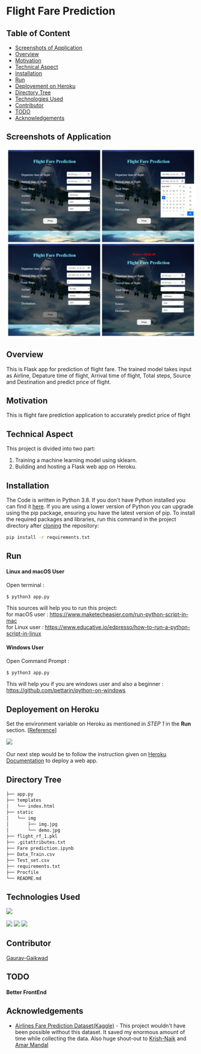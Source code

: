 # Flight Fare Prediction


## Table of Content
   * [Screenshots of Application](#screenshots-of-application)
  * [Overview](#overview)
  * [Motivation](#motivation)
  * [Technical Aspect](#technical-aspect)
  * [Installation](#installation)
  * [Run](#run)
  * [Deployement on Heroku](#deployement-on-heroku)
  * [Directory Tree](#directory-tree)
  * [Technologies Used](#technologies-used)
  * [Contributor](#contributor)
  * [TODO](#todo)
  * [Acknowledgements](#acknowledgements)

## Screenshots of Application

<img target="_blank" src="https://github.com/Gaurav-223344/Fare-Price-Prediction/blob/main/static/img/demo1.png" width=700>

## Overview
This is Flask app for prediction of flight fare. The trained model takes input as Airline, Depature time of flight, Arrival time of flight, Total steps, Source and Destination and predict price of flight.

## Motivation
This is flight fare prediction application to accurately predict price of flight

## Technical Aspect
This project is divided into two part:
1. Training a machine learning model using sklearn. 
2. Building and hosting a Flask web app on Heroku.

## Installation
The Code is written in Python 3.8. If you don't have Python installed you can find it [here](https://www.python.org/downloads/). If you are using a lower version of Python you can upgrade using the pip package, ensuring you have the latest version of pip. To install the required packages and libraries, run this command in the project directory after [cloning](https://www.howtogeek.com/451360/how-to-clone-a-github-repository/) the repository:
```bash
pip install -r requirements.txt
```

## Run

#### Linux and macOS User
Open terminal :
```bash
$ python3 app.py
```
This sources will help you to run this project:\
for macOS user : https://www.maketecheasier.com/run-python-script-in-mac \
for Linux user : https://www.educative.io/edpresso/how-to-run-a-python-script-in-linux

#### Windows User
Open Command Prompt :
```bash
$ python3 app.py
```
This will help you if you are windows user and also a beginner :
https://github.com/pettarin/python-on-windows

## Deployement on Heroku
Set the environment variable on Heroku as mentioned in _STEP 1_ in the __Run__ section. [[Reference](https://devcenter.heroku.com/articles/config-vars)]

![](https://i.imgur.com/TmSNhYG.png)

Our next step would be to follow the instruction given on [Heroku Documentation](https://devcenter.heroku.com/articles/getting-started-with-python) to deploy a web app.

## Directory Tree 
```
├── app.py
├── templates
│   └── index.html
├── static
│   └── img
│       ├── img.jpg
│       └── demo.jpg
├── flight_rf_1.pkl
├── .gitattributes.txt
├── Fare prediction.ipynb
├── Data_Train.csv
├── Test_set.csv
├── requirements.txt
├── Procfile
└── README.md

```

## Technologies Used

![](https://forthebadge.com/images/badges/made-with-python.svg)

[<img target="_blank" src="https://scikit-learn.org/stable/_static/scikit-learn-logo-small.png" width=200>](https://scikit-learn.org/stable/) [<img target="_blank" src="https://flask.palletsprojects.com/en/1.1.x/_images/flask-logo.png" width=170>](https://flask.palletsprojects.com/en/1.1.x/) [<img target="_blank" src="https://number1.co.za/wp-content/uploads/2017/10/gunicorn_logo-300x85.png" width=280>](https://gunicorn.org) 

## Contributor
[Gaurav-Gaikwad](https://github.com/Gaurav-223344)

## TODO

#### Better FrontEnd

## Acknowledgements
- [Airlines Fare Prediction Dataset(Kaggle)](https://www.kaggle.com/absin7/airlines-fare-prediction) - This project wouldn't have been possible without this dataset. It saved my enormous amount of time while collecting the data. Also huge shout-out to [Krish-Naik](https://github.com/krishnaik06) and [Amar Mandal](https://github.com/Mandal-21)
